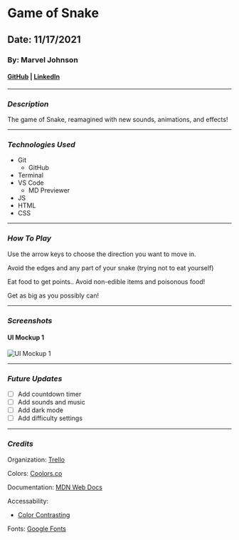 # Game of Snake

## Date: 11/17/2021

### By: Marvel Johnson

#### [GitHub](https://github.com/Menthus123/) | [LinkedIn](https://www.linkedin.com/in/marvel-johnson-81b469119/)

---

### **_Description_**

The game of Snake, reamagined with new sounds, animations, and effects!

---

### **_Technologies Used_**

- Git
  - GitHub
- Terminal
- VS Code
  - MD Previewer
- JS
- HTML
- CSS

---

### **_How To Play_**

Use the arrow keys to choose the direction you want to move in.

Avoid the edges and any part of your snake (trying not to eat yourself)

Eat food to get points.. Avoid non-edible items and poisonous food!

Get as big as you possibly can!

---

### **_Screenshots_**

#### UI Mockup 1

![UI Mockup 1](https://github.com/Menthus123/game_of_snake/blob/main/images/game_of_snake_ui_mockup_1.jpg?raw=true)

---

### **_Future Updates_**

- [ ] Add countdown timer
- [ ] Add sounds and music
- [ ] Add dark mode
- [ ] Add difficulty settings

---

### **_Credits_**

Organization: [Trello](https://trello.com/b/fNyosNRS/snake-game-project)

Colors: [Coolors.co](https://coolors.co/)

Documentation: [MDN Web Docs](https://developer.mozilla.org/en-US/)

Accessability:

- [Color Contrasting](https://webaim.org/resources/contrastchecker/)

Fonts: [Google Fonts](https://fonts.google.com/)
